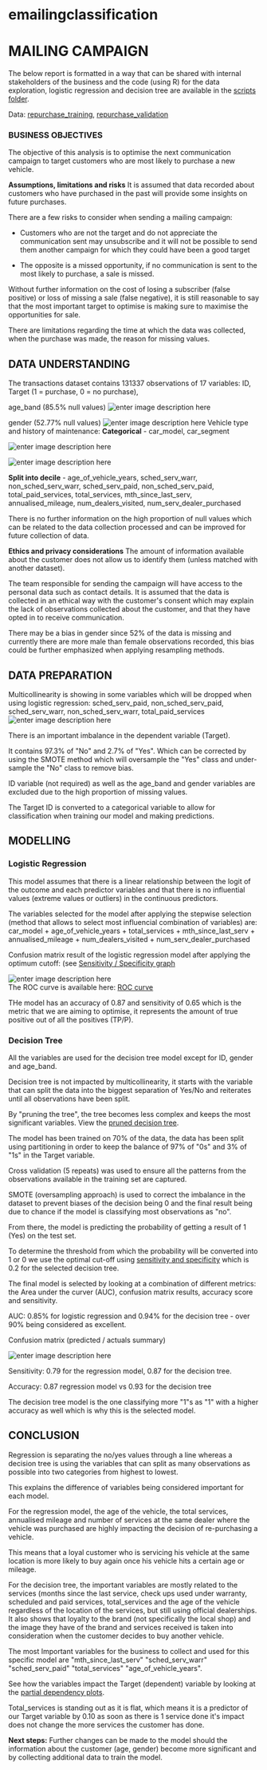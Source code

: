 # emailingclassification
 
# MAILING CAMPAIGN

The below report is formatted in a way that can be shared with internal stakeholders of the business and the code (using R) for the data exploration, logistic regression and decision tree are available in the [scripts folder](https://github.com/SandraLeriche/classification/tree/master/scripts).

Data: [repurchase_training](https://github.com/SandraLeriche/classification/blob/master/data/repurchase_training.csv), [repurchase_validation](https://github.com/SandraLeriche/classification/blob/master/data/repurchase_validation.csv)

### BUSINESS OBJECTIVES

The objective of this analysis is to optimise the next communication campaign to target customers who are most likely to purchase a new vehicle.

**Assumptions, limitations and risks**
It is assumed that data recorded about customers who have purchased in the past will provide some insights on future purchases.

There are a few risks to consider when sending a mailing campaign:

- Customers who are not the target and do not appreciate the communication sent may unsubscribe and it will not be possible to send them another campaign for which they could have been a good target

- The opposite is a missed opportunity, if no communication is sent to the most likely to purchase, a sale is missed. 
 
Without further information on the cost of losing a subscriber (false positive) or loss of missing a sale (false negative), it is still reasonable to say that the most important target to optimise is making sure to maximise the opportunities for sale.

There are limitations regarding the time at which the data was collected, when the purchase was made, the reason for missing values.

## DATA UNDERSTANDING

The transactions dataset contains 131337 observations of 17 variables: 
ID, Target (1 = purchase, 0 = no purchase),

age_band (85.5% null values)
![enter image description here](https://github.com/SandraLeriche/classification/blob/master/images/age_band_plot.png)

gender (52.77% null values) 
![enter image description here](https://github.com/SandraLeriche/classification/blob/master/images/gender_plot.png)
Vehicle type and history of maintenance: 
**Categorical** - car_model, car_segment 

![enter image description here](https://github.com/SandraLeriche/classification/blob/master/images/car_model_plot.png)

![enter image description here](https://github.com/SandraLeriche/classification/blob/master/images/car_segment_plot.png)

**Split into decile** - age_of_vehicle_years, sched_serv_warr, non_sched_serv_warr, sched_serv_paid, non_sched_serv_paid, total_paid_services, total_services, mth_since_last_serv, annualised_mileage, num_dealers_visited, num_serv_dealer_purchased

There is no further information on the high proportion of null values which can be related to the data collection processed and can be improved for future collection of data.

**Ethics and privacy considerations**
The amount of information available about the customer does not allow us to identify them (unless matched with another dataset). 

The team responsible for sending the campaign will have access to the personal data such as contact details. It is assumed that the data is collected in an ethical way with the customer's consent which may explain the lack of observations collected about the customer, and that they have opted in to receive communication. 

There may be a bias in gender since 52% of the data is missing and currently there are more male than female observations recorded, this bias could be further emphasized when applying resampling methods.

## DATA PREPARATION

Multicollinearity is showing in some variables which will be dropped when using logistic regression: sched_serv_paid, non_sched_serv_paid, sched_serv_warr, non_sched_serv_warr, total_paid_services
![enter image description here](https://github.com/SandraLeriche/classification/blob/master/images/multicollinearity.png)

There is an important imbalance in the dependent variable (Target).

It contains 97.3% of "No" and 2.7% of "Yes". Which can be corrected by using the SMOTE method which will oversample the "Yes" class and under-sample the "No" class to remove bias.

ID variable (not required) as well as the age_band and gender variables are excluded due to the high proportion of missing values.

The Target ID is converted to a categorical variable to allow for classification when training our model and making predictions.

## MODELLING

### Logistic Regression

This model assumes that there is a linear relationship between the logit of the outcome and each predictor variables and that there is no influential values (extreme values or outliers) in the continuous predictors.

The variables selected for the model after applying the stepwise selection (method that allows to select most influencial combination of variables) are:
car_model + age_of_vehicle_years + total_services + mth_since_last_serv + annualised_mileage + num_dealers_visited + num_serv_dealer_purchased

Confusion matrix result of the logistic regression model after applying the optimum cutoff: (see [Sensitivity / Specificity graph](https://github.com/SandraLeriche/classification/blob/master/images/sens_spec_log_reg.png) 

![enter image description here](https://github.com/SandraLeriche/classification/blob/master/images/cm_log_reg.JPG)                        
The ROC curve is available here: [ROC curve](https://github.com/SandraLeriche/classification/blob/master/images/roc_curve_log_reg.png)

THe model has an accuracy of 0.87 and sensitivity of 0.65 which is the metric that we are aiming to optimise, it represents the amount of true positive out of all the positives (TP/P).

### Decision Tree

All the variables are used for the decision tree model except for ID, gender and age_band.

Decision tree is not impacted by multicollinearity, it starts with the variable that can split the data into the biggest separation of Yes/No and reiterates until all observations have been split. 

By "pruning the tree", the tree becomes less complex and keeps the most significant variables. View the  [pruned decision tree](https://github.com/SandraLeriche/classification/blob/master/images/pruned_decision_tree.png).


The model has been trained on 70% of the data, the data has been split using partitioning in order to keep the balance of 97% of "0s" and 3% of "1s" in the Target variable.

Cross validation (5 repeats) was used to ensure all the patterns from the observations available in the training set are captured. 

SMOTE (oversampling approach) is used to correct the imbalance in the dataset to prevent biases of the decision being 0 and the final result being due to chance if the model is classifying most observations as "no". 

From there, the model is predicting the probability of getting a result of 1 (Yes) on the test set. 

To determine the threshold from which the probability will be converted into 1 or 0 we use the optimal cut-off using [sensitivity and specificity](https://github.com/SandraLeriche/classification/blob/master/images/sens_spec_dec_tree.png) which is 0.2 for the selected decision tree. 

The final model is selected by looking at a combination of different metrics:
the Area under the curver (AUC), confusion matrix results, accuracy score and sensitivity.

AUC: 0.85% for logistic regression and 0.94% for the decision tree - over 90% being considered as excellent.

Confusion matrix (predicted / actuals summary)

![enter image description here](https://github.com/SandraLeriche/classification/blob/master/images/cm_decision_tree.JPG)

Sensitivity: 0.79 for the regression model, 0.87 for the decision tree. 

Accuracy: 0.87 regression model vs 0.93 for the decision tree

The decision tree model is the one classifying more "1"s as "1" with a higher accuracy as well which is why this is the selected model.


## CONCLUSION

Regression is separating the no/yes values through a line whereas a decision tree is using the variables that can split as many observations as possible into two categories from highest to lowest. 

This explains the difference of variables being considered important for each model. 

For the regression model, the age of the vehicle, the total services, annualised mileage and number of services at the same dealer where the vehicle was purchased are highly impacting the decision of re-purchasing a vehicle. 

This means that a loyal customer who is servicing his vehicle at the same location is more likely to buy again once his vehicle hits a certain age or mileage.

For the decision tree, the important variables are mostly related to the services (months since the last service, check ups used under warranty, scheduled and paid services, total_services and the age of the vehicle regardless of the location of the services, but still using official dealerships.
It also shows that loyalty to the brand (not specifically the local shop) and the image they have of the brand and services received is taken into consideration when the customer decides to buy another vehicle.

The most Important variables for the business to collect and used for this specific model are "mth_since_last_serv" "sched_serv_warr" "sched_serv_paid" "total_services" "age_of_vehicle_years". 

See how the variables impact the Target (dependent) variable by looking at the [partial dependency plots](https://github.com/SandraLeriche/classification/tree/master/images/partial_dependency_plots).

Total_services is standing out as it is flat, which means it is a predictor of our Target variable by 0.10 as soon as there is 1 service done it's impact does not change the more services the customer has done.

**Next steps:**
Further changes can be made to the model should the information about the customer (age, gender) become more significant and by collecting additional data to train the model.